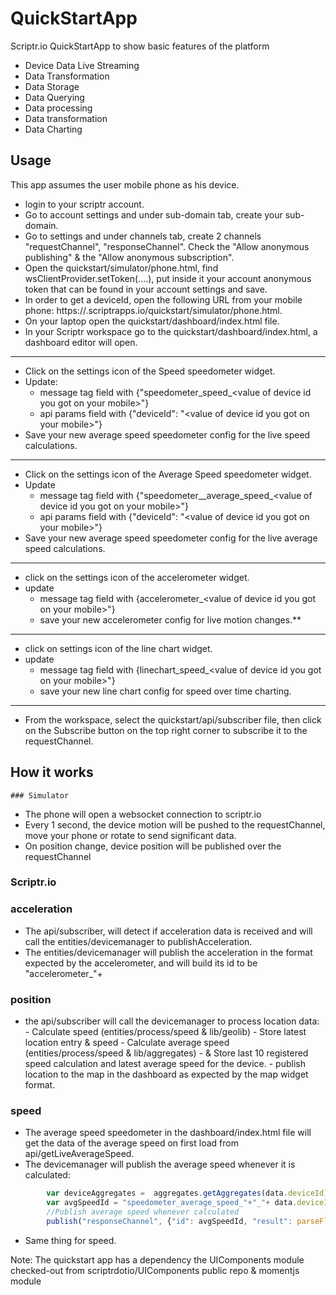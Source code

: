 # QuickStartApp

Scriptr.io QuickStartApp to show basic features of the platform
- Device Data Live Streaming
- Data Transformation
- Data Storage
- Data Querying
- Data processing
- Data transformation
- Data Charting

## Usage
This app assumes the user mobile phone as his device.
  - login to your scriptr account.
  - Go to account settings and under sub-domain tab, create your sub-domain.
  - Go to settings and under channels tab, create 2 channels "requestChannel", "responseChannel". Check the "Allow anonymous publishing" & the "Allow anonymous subscription".
  - Open the quickstart/simulator/phone.html, find wsClientProvider.setToken(....), put inside it your account anonymous token that can be found in your account settings and save.
  - In order to get a deviceId, open the following URL from your mobile phone: https://<YOUR SUB-DOMAIN>.scriptrapps.io/quickstart/simulator/phone.html.
  - On your laptop open the quickstart/dashboard/index.html file.
  - In your Scriptr workspace go to the quickstart/dashboard/index.html, a dashboard editor will open.
  

------------
- Click on the settings icon of the Speed speedometer widget.
- Update:
  - message tag field with {"speedometer_speed_&lt;value of device id you got on your mobile&gt;"}
  - api params field with {"deviceId": "&lt;value of device id you got on your mobile&gt;"}
- Save your new average speed speedometer config for the live speed calculations.

------------
- Click on the settings icon of the Average Speed speedometer widget.
- Update 
  -  message tag field with {"speedometer__average_speed_&lt;value of device id you got on your mobile&gt;"}
  - api params field with {"deviceId": "&lt;value of device id you got on your mobile&gt;"}
- Save your new average speed speedometer config for the live average speed calculations.
  
------------
- click on the settings icon of the accelerometer widget.
- update
  - message tag field with {accelerometer_&lt;value of device id you got on your mobile&gt;"}
  - save your new accelerometer config for live motion changes.**

------------
- click on settings icon of the line chart widget.
- update
  - message tag field with {linechart_speed_&lt;value of device id you got on your mobile&gt;"}
  - save your new line chart config for speed over time charting.
------------
  - From the workspace, select the quickstart/api/subscriber file, then click on the Subscribe button on the top right corner to subscribe it to the requestChannel.

## How it works
    ### Simulator
   - The phone will open a websocket connection to scriptr.io 
   - Every 1 second, the device motion will be pushed to the requestChannel, move your phone or rotate to send significant data.
   - On position change, device position will be published over the requestChannel
### Scriptr.io
### acceleration
   - The api/subscriber, will detect if acceleration data is received and will call the entities/devicemanager to publishAcceleration.
   - The entities/devicemanager will publish the acceleration in the format expected by the accelerometer, and will build its id to be "accelerometer_"+<deviceId>
### position
   - the api/subscriber will call the devicemanager to process location data:
         - Calculate speed (entities/process/speed & lib/geolib)
         - Store latest location entry & speed
         - Calculate average speed (entities/process/speed & lib/aggregates)
         - & Store last 10 registered speed calculation and latest average speed for the device.
         - publish location to the map in the dashboard as expected by the map widget format.
### speed
- The average speed speedometer in the dashboard/index.html file will get the data of the average speed on first load from api/getLiveAverageSpeed.
- The devicemanager will publish the average speed whenever it is calculated:
```javascript
        var deviceAggregates =  aggregates.getAggregates(data.deviceId); 
        var avgSpeedId = "speedometer_average_speed_"+"_"+ data.deviceId
        //Publish average speed whenever calculated
        publish("responseChannel", {"id": avgSpeedId, "result": parseFloat(deviceAggregates.average) * 1000});
```
- Same thing for speed.

Note: The quickstart app has a dependency the UIComponents module checked-out from scriptrdotio/UIComponents public repo & momentjs module

